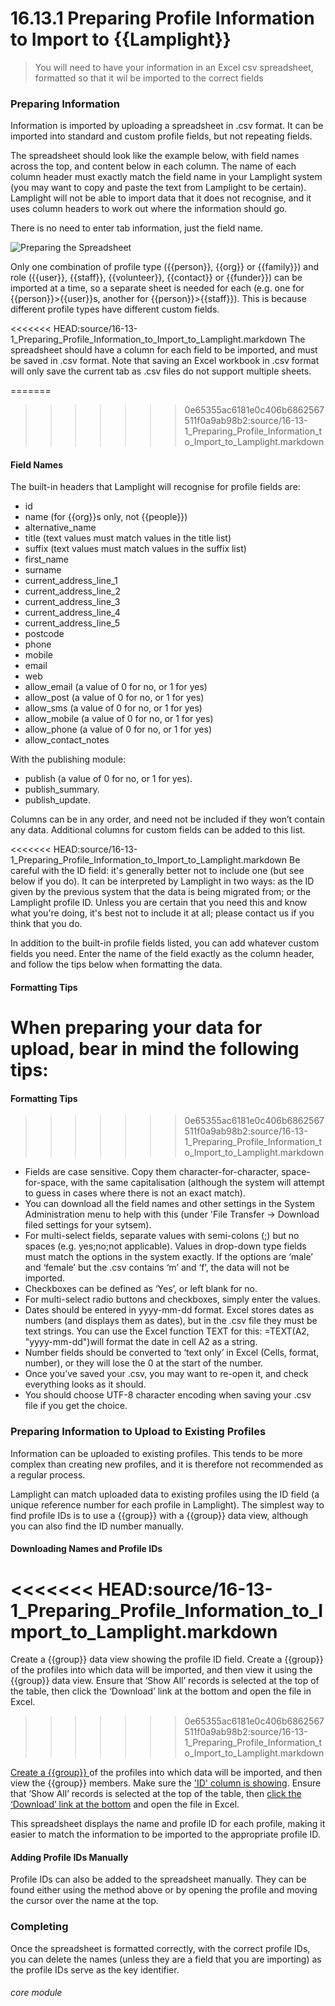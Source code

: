 # 16.13.1 <i class="fas fa-exchange-alt"></i> Preparing Profile Information to Import to {{Lamplight}}

> You will need to have your information in an Excel csv spreadsheet, formatted so that it wil be imported to the correct fields



### Preparing Information

Information is imported by uploading a spreadsheet in .csv format. It can be imported into standard and custom profile fields, but not repeating fields. 

The spreadsheet should look like the example below, with field names across the top, and content below in each column.  The name of each column header must exactly match the field name in your Lamplight system (you may want to copy and paste the text from Lamplight to be certain). Lamplight will not be able to import data that it does not recognise, and it uses column headers to work out where the information should go. 

There is no need to enter tab information, just the field name. 

![Preparing the Spreadsheet](16.13.1a.png)


Only one combination of profile type ({{person}}, {{org}} or {{family}}) and role ({{user}}, {{staff}}, {{volunteer}}, {{contact}} or {{funder}}) can be imported at a time, so a separate sheet is needed for each (e.g. one for {{person}}>{{user}}s, another for {{person}}>{{staff}}).  This is because different profile types have different custom fields.

<<<<<<< HEAD:source/16-13-1_Preparing_Profile_Information_to_Import_to_Lamplight.markdown
The spreadsheet should have a column for each field to be imported, and must be saved in .csv format. Note that saving an Excel workbook in .csv format will only save the current tab as .csv files do not support multiple sheets.


=======
>>>>>>> 0e65355ac6181e0c406b6862567511f0a9ab98b2:source/16-13-1_Preparing_Profile_Information_to_Import_to_Lamplight.markdown
#### Field Names

The built-in headers that Lamplight will recognise for profile fields are:

- id
- name (for {{org}}s only, not {{people}})
- alternative_name
- title (text values must match values in the title list)
- suffix (text values must match values in the suffix list)
- first_name
- surname
- current_address_line_1 
- current_address_line_2 
- current_address_line_3 
- current_address_line_4 
- current_address_line_5 
- postcode
- phone
- mobile
- email
- web
- allow_email (a value of 0 for no, or 1 for yes)
- allow_post (a value of 0 for no, or 1 for yes)
- allow_sms (a value of 0 for no, or 1 for yes)
- allow_mobile (a value of 0 for no, or 1 for yes)
- allow_phone (a value of 0 for no, or 1 for yes)
- allow_contact_notes

With the publishing module:

- publish (a value of 0 for no, or 1 for yes).
- publish_summary.
- publish_update.


Columns can be in any order, and need not be included if they won’t contain any data. Additional columns for custom fields can be added to this list. 

<<<<<<< HEAD:source/16-13-1_Preparing_Profile_Information_to_Import_to_Lamplight.markdown
Be careful with the ID field: it's generally better not to include one (but see below if you do).  It can be interpreted by Lamplight in two ways: as the ID given by the previous system that the data is being migrated from; or the Lamplight profile ID.  Unless you are certain that you need this and know what you're doing, it's best not to include it at all; please contact us if you think that you do.  

In addition to the built-in profile fields listed, you can add whatever custom fields you need.  Enter the name of the field exactly as the column header, and follow the tips below when formatting the data.

#### Formatting Tips  

When preparing your data for upload, bear in mind the following tips: 
=======
#### Formatting Tips  
>>>>>>> 0e65355ac6181e0c406b6862567511f0a9ab98b2:source/16-13-1_Preparing_Profile_Information_to_Import_to_Lamplight.markdown

- Fields are case sensitive. Copy them character-for-character, space-for-space, with the same capitalisation (although the system will attempt to guess in cases where there is not an exact match).
- You can download all the field names and other settings in the System Administration menu to help with this (under 'File Transfer -> Download filed settings for your sytsem).
- For multi-select fields, separate values with semi-colons (;) but no spaces (e.g. yes;no;not applicable). Values in drop-down type fields must match the options in the system exactly. If the options are ‘male’ and ‘female’ but the .csv contains ‘m’ and ‘f’, the data will not be imported.
- Checkboxes can be defined as ‘Yes’, or left blank for no.
- For multi-select radio buttons and checkboxes, simply enter the values.
- Dates should be entered in yyyy-mm-dd format. Excel stores dates as numbers (and displays them as dates), but in the .csv file they must be text strings. You can use the Excel function TEXT for this: =TEXT(A2, "yyyy-mm-dd")will format the date in cell A2 as a string.
- Number fields should be converted to ‘text only’ in Excel (Cells, format, number), or they will lose the 0 at the start of the number.
- Once you’ve saved your .csv, you may want to re-open it, and check everything looks as it should. 
- You should choose UTF-8 character encoding when saving your .csv file if you get the choice.

### Preparing Information to Upload to Existing Profiles

Information can be uploaded to existing profiles. This tends to be more complex than creating new profiles, and it is therefore not recommended as a regular process.

Lamplight can match uploaded data to existing profiles using the ID field (a unique reference number for each profile in Lamplight). The simplest way to find profile IDs is to use a {{group}} with a {{group}} data view, although you can also find the ID number manually.

#### Downloading Names and Profile IDs 
<<<<<<< HEAD:source/16-13-1_Preparing_Profile_Information_to_Import_to_Lamplight.markdown
=======
Create a {{group}} data view showing the profile ID field. Create a {{group}} of the profiles into which data will be imported, and then view it using the {{group}} data view. Ensure that ‘Show All’ records is selected at the top of the table, then click the ‘Download’ link at the bottom and open the file in Excel.
>>>>>>> 0e65355ac6181e0c406b6862567511f0a9ab98b2:source/16-13-1_Preparing_Profile_Information_to_Import_to_Lamplight.markdown

[Create a {{group}} ](/help/index/p/12) of the profiles into which data will be imported, and then view the {{group}} members.  Make sure the ['ID' column is showing](/help/index/p/3.5.3).  Ensure that ‘Show All’ records is selected at the top of the table, then [click the ‘Download’ link at the bottom](/help/index/p/3.5.4) and open the file in Excel.
 
This spreadsheet displays the name and profile ID for each profile, making it easier to match the information to be imported to the appropriate profile ID.

#### Adding Profile IDs Manually
Profile IDs can also be added to the spreadsheet manually. They can be found either using the method above or by opening the profile and moving the cursor over the name at the top.


### Completing

Once the spreadsheet is formatted correctly, with the correct profile IDs, you can delete the names (unless they are a field that you are importing) as the profile IDs serve as the key identifier. 


###### core module
